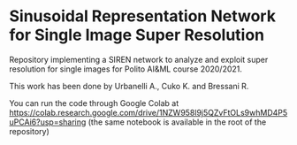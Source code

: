 # Sinusoidal Representation Network for Single Image Super Resolution 
Repository implementing a SIREN network to analyze and exploit super resolution for single images for Polito AI&amp;ML course 2020/2021.

This work has been done by Urbanelli A., Cuko K. and Bressani R.

You can run the code through Google Colab at https://colab.research.google.com/drive/1NZW958l9j5QZvFtOLs9whMD4P5uPCAi6?usp=sharing (the same notebook is available in the root of the repository)
